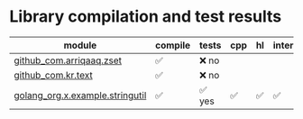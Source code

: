 # Library compilation and test results



| module | compile | tests | cpp | hl | interp | jvm | 
| --- | --- | --- | --- | --- | --- | --- |
| [github_com.arriqaaq.zset](./github_com/arriqaaq/zset/README.md) | ✅ | ❌ no |  |  |  |  |
| [github_com.kr.text](./github_com/kr/text/README.md) | ✅ | ❌ no |  |  |  |  |
| [golang_org.x.example.stringutil](./golang_org/x/example/stringutil/README.md) | ✅ | ✅ yes | ✅ | ✅ | ✅ | ❌ |

